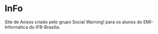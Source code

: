 # InFo
Site de Avisos criado pelo grupo Social Warning! para os alunos do EMI-Informática do IFB-Brasília.
